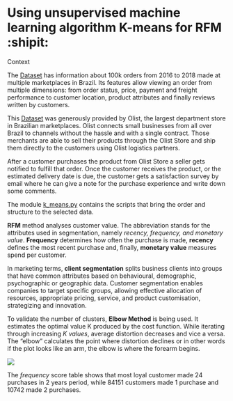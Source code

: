 # Using unsupervised machine learning algorithm K-means for RFM :shipit:

Context

The [Dataset](https://www.kaggle.com/olistbr/brazilian-ecommerce) has information about 100k orders from 2016 to 2018 made at multiple marketplaces in Brazil. Its features allow viewing an order from multiple dimensions: from order status, price, payment and freight performance to customer location, product attributes and finally reviews written by customers.

This [Dataset](https://www.kaggle.com/olistbr/brazilian-ecommerce) was generously provided by Olist, the largest department store in Brazilian marketplaces. Olist connects small businesses from all over Brazil to channels without the hassle and with a single contract. Those merchants are able to sell their products through the Olist Store and ship them directly to the customers using Olist logistics partners. 

After a customer purchases the product from Olist Store a seller gets notified to fulfill that order. Once the customer receives the product, or the estimated delivery date is due, the customer gets a satisfaction survey by email where he can give a note for the purchase experience and write down some comments.

The module [k_means.py](https://github.com/icodeitnl//Unsupervised-Machine-Learning-algorithm-K-Means-for-RFM/blob/master/k_means.py) contains the scripts that bring the order and structure to the selected data.


**RFM** method analyses customer value. The abbreviation stands for the attributes used in segmentation, namely *recency, frequency, and monetary value*. **Frequency** determines how often the purchase is made, **recency** defines the most recent purchase and, finally, **monetary value** measures spend per customer.

In marketing terms, **client segmentation** splits business clients into groups that have common attributes based on behavioural, demographic, psychographic or geographic data. Customer segmentation enables companies to target specific groups, allowing effective allocation of resources, appropriate pricing, service, and product customisation,  strategizing and innovation.


To validate the number of clusters, **Elbow Method** is being used. It estimates the optimal value K produced by the cost function. While iterating through increasing *K values*, average distortion decreases and vice a versa. The “elbow” calculates the point where distortion declines or in other words if the plot looks like an arm, the elbow is where the forearm begins.

<img src="https://github.com/icodeitnl/Unsupervised-Machine-Learning-algorithm-K-Means-for-RFM/blob/master/Elbow.jpg"/>


The *frequency* score table shows that most loyal customer made 24 purchases in 2 years period, while 84151 customers made 1 purchase and 10742 made 2 purchases.
